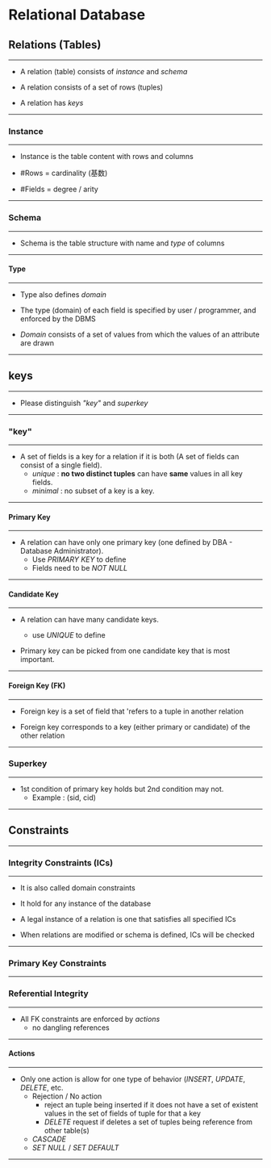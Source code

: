 # Relational Database
## Relations (Tables)
---
- A relation (table) consists of *instance* and *schema*

- A relation consists of a set of rows (tuples)

- A relation has *keys*
---
### Instance
---
- Instance is the table content with rows and columns

- #Rows = cardinality (基数)

- #Fields = degree / arity
---
### Schema
---
- Schema is the table structure with name and *type* of columns
---
#### Type
---
- Type also defines *domain*

- The type (domain) of each field is specified by user / programmer, and enforced by the DBMS

- *Domain* consists of a set of values from which the values of an attribute are drawn
---
## keys
---
- Please distinguish *"key"* and *superkey*
---
### "key"
---
- A set of fields is a key for a relation if it is both (A set of fields can consist of a single field).
  - *unique* : **no two distinct tuples** can have **same** values in all key fields.
  - *minimal* : no subset of a key is a key.
---
#### Primary Key
---
- A relation can have only one primary key (one defined by DBA - Database Administrator).
  - Use *PRIMARY KEY* to define
  - Fields need to be *NOT NULL*
---
#### Candidate Key
---
- A relation can have many candidate keys.
  - use *UNIQUE* to define

- Primary key can be picked from one candidate key that is most important.
---
#### Foreign Key (FK)
---
- Foreign key is a set of field that 'refers to a tuple in another relation

- Foreign key corresponds to a key (either primary or candidate) of the other relation
---
### Superkey
---
- 1st condition of primary key holds but 2nd condition may not.
  - Example : (sid, cid)
---
## Constraints
---
### Integrity Constraints (ICs)
---
- It is also called domain constraints

- It hold for any instance of the database
  
- A legal instance of a relation is one that satisfies all specified ICs

- When relations are modified or schema is defined, ICs will be checked
---
### Primary Key Constraints
---
### Referential Integrity
---
- All FK constraints are enforced by *actions*
  - no dangling references
---
#### Actions
---
- Only one action is allow for one type of behavior (*INSERT*, *UPDATE*, *DELETE*, etc.
  - Rejection / No action
    - reject an tuple being inserted if it does not have a set of existent values in the set of fields of tuple for that a key
    - *DELETE* request if deletes a set of tuples being reference from other table(s)
  - *CASCADE*
  - *SET NULL* / *SET DEFAULT*
---

